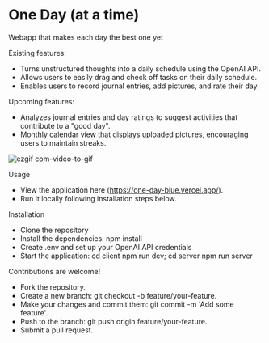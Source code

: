 # One Day (at a time)

Webapp that makes each day the best one yet

Existing features:
- Turns unstructured thoughts into a daily schedule using the OpenAI API.
- Allows users to easily drag and check off tasks on their daily schedule.
- Enables users to record journal entries, add pictures, and rate their day.

Upcoming features:
- Analyzes journal entries and day ratings to suggest activities that contribute to a "good day".
- Monthly calendar view that displays uploaded pictures, encouraging users to maintain streaks.

![ezgif com-video-to-gif](https://github.com/Janecching/one-day/assets/35574188/720e6142-293d-42e8-8fc1-a6cb21640398)

Usage
- View the application here (https://one-day-blue.vercel.app/).
- Run it locally following installation steps below.

Installation
- Clone the repository
- Install the dependencies: npm install
- Create .env and set up your OpenAI API credentials 
- Start the application: cd client npm run dev; cd server npm run server

Contributions are welcome!
- Fork the repository.
- Create a new branch: git checkout -b feature/your-feature.
- Make your changes and commit them: git commit -m 'Add some feature'.
- Push to the branch: git push origin feature/your-feature.
- Submit a pull request.
